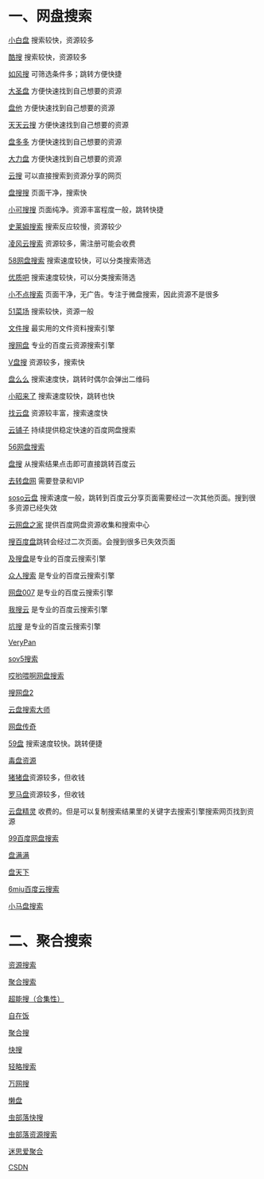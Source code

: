 # 一、网盘搜索

[小白盘](https://www.xiaobaipan.com/)   搜索较快，资源较多

[酷搜](https://www.kolsou.com/)  搜索较快，资源较多

[如风搜](http://www.rufengso.net/) 可筛选条件多；跳转方便快捷  

[大圣盘](https://www.dashengpan.com/)  方便快速找到自己想要的资源  

[盘他](https://panother.com/)   方便快速找到自己想要的资源  

[天天云搜](https://www.ttyunsou.cn/)   方便快速找到自己想要的资源  

[盘多多](http://www.panduoduo.net)   方便快速找到自己想要的资源  

[大力盘](https://www.dalipan.com/)   方便快速找到自己想要的资源 

[云搜](http://www.daysou.com/)  可以直接搜索到资源分享的网页 

[盘搜搜](https://so.pansoso.com)    页面干净，搜索快

[小可搜搜](https://www.xiaokesoso.com/) 页面纯净。资源丰富程度一般，跳转快捷

[史莱姆搜索](http://slimego.cn/)  搜索反应较慢，资源较少

[凌风云搜索](https://www.lingfengyun.com) 资源较多，需注册可能会收费

[58网盘搜索](https://www.58wangpan.com/) 搜索速度较快，可以分类搜索筛选

[优质吧](http://uzi8.cn/) 搜索速度较快，可以分类搜索筛选

[小不点搜索](https://www.xiaoso.net/) 页面干净，无广告。专注于微盘搜索，因此资源不是很多

[51菜场](http://wx01.51caichang.com) 搜索较快，资源一般

[文件搜](http://wjsou.com/)  最实用的文件资料搜索引擎 

[搜网盘](http://www.swpan.cn/) 专业的百度云资源搜索引擎  

[V盘搜](http://www.vpansou.com/) 资源较多，搜索快

[盘么么](http://www.panmeme.com/) 搜索速度快，跳转时偶尔会弹出二维码  

[小昭来了](https://www.xiaozhaolaila.com/)  搜索速度较快，跳转也快

[找云盘](http://www.zhaoyunpan.cn/)  资源较丰富，搜索速度快

[云铺子](http://www.yunpz.net/)  持续提供稳定快速的百度网盘搜索  

[56网盘搜索](https://www.56wangpan.com/)      

[盘搜](http://www.pansou.com) 从搜索结果点击即可直接跳转百度云 

[去转盘网](http://www.quzhuanpan.com) 需要登录和VIP  

[soso云盘](http://www.sosoyunpan.com) 搜索速度一般，跳转到百度云分享页面需要经过一次其他页面。搜到很多资源已经失效

[云网盘之家](http://www.wowenda.com)  提供百度网盘资源收集和搜索中心

[搜百度盘](http://www.sobaidupan.com)跳转会经过二次页面。会搜到很多已失效页面

[及搜盘](http://www.jisoupan.com)是专业的百度云搜索引擎  

[众人搜索](http://wangpan.renrensousuo.com) 是专业的百度云搜索引擎  

[网盘007](https://wangpan007.com)  是专业的百度云搜索引擎  

[我搜云](http://www.wosouyun.com)  是专业的百度云搜索引擎  

[坑搜](http://www.kengso.com)  是专业的百度云搜索引擎  

[VeryPan](http://www.verypan.com/) 

[sov5搜索](https://www.sov5.cn/) 

[哎哟喂啊网盘搜索](http://www.aiyoweia.com/) 

[搜网盘2](http://www.soupan.info/) 

[云盘搜索大师](https://www.xxhh360.com/) 

[网盘传奇](https://www.jidanso.com/) 

[59盘](http://www.59pan.com/) 搜索速度较快。跳转便捷

[毒盘资源](http://www.friok.com/)

[猪猪盘](http://www.zhuzhupan.com/)资源较多，但收钱

[罗马盘](https://www.luomapan.com/)资源较多，但收钱

[云盘精灵](https://www.yunpanjingling.com/) 收费的。但是可以复制搜索结果里的关键字去搜索引擎搜索网页找到资源

[99百度网盘搜索](https://www.99baiduyun.com/)  

[盘满满](https://www.panmanman.com/)  

[盘天下](https://www.pantianxia.com/)  

[6miu百度云搜索](http://baiduyun.6miu.com/)

[小马盘搜索](https://www.xiaomapan.com/)  

# 二、聚合搜索

[资源搜索](http://magnet.chongbuluo.com/)

[聚合搜索](http://hao.misiai.com/#/) 

[超能搜（合集性）](https://www.chaonengso.com/)  

[自在饭](https://www.zizaifan.com/cloud.html) 

[聚合搜](http://hao.misiai.com/)

[快搜](https://search.chongbuluo.com/)

[轻略搜索](https://search.qinggl.com/)

[万网搜](https://www.wanwangsou.com/)

[懒盘](https://lzpan.com/)

[虫部落快搜](https://search.chongbuluo.com/)

[虫部落资源搜索](http://magnet.chongbuluo.com/)

[迷思爱聚合](http://hao.misiai.com/)

[CSDN](https://so.csdn.net/)

